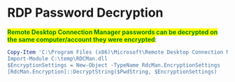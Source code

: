 # RDP Password Decryption

<mark style="color:green;">**Remote Desktop Connection Manager passwords can be decrypted on the same computer/account they were encrypted**</mark>:

```powershell
Copy-Item 'C:\Program Files (x86)\Microsoft\Remote Desktop Connection Manager\RDCMan.exe C:\temp\RDCMan.dll’
Import-Module C:\temp\RDCMan.dll
$EncryptionSettings = New-Object -TypeName RdcMan.EncryptionSettings
[RdcMan.Encryption]::DecryptString($PwdString, $EncryptionSettings)
```
